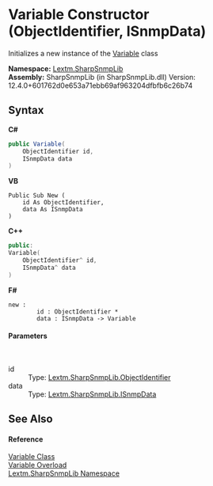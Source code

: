 # Variable Constructor (ObjectIdentifier, ISnmpData)
 

Initializes a new instance of the <a href="T_Lextm_SharpSnmpLib_Variable">Variable</a> class

**Namespace:**&nbsp;<a href="N_Lextm_SharpSnmpLib">Lextm.SharpSnmpLib</a><br />**Assembly:**&nbsp;SharpSnmpLib (in SharpSnmpLib.dll) Version: 12.4.0+601762d0e653a71ebb69af963204dfbfb6c26b74

## Syntax

**C#**<br />
``` C#
public Variable(
	ObjectIdentifier id,
	ISnmpData data
)
```

**VB**<br />
``` VB
Public Sub New ( 
	id As ObjectIdentifier,
	data As ISnmpData
)
```

**C++**<br />
``` C++
public:
Variable(
	ObjectIdentifier^ id, 
	ISnmpData^ data
)
```

**F#**<br />
``` F#
new : 
        id : ObjectIdentifier * 
        data : ISnmpData -> Variable
```


#### Parameters
&nbsp;<dl><dt>id</dt><dd>Type: <a href="T_Lextm_SharpSnmpLib_ObjectIdentifier">Lextm.SharpSnmpLib.ObjectIdentifier</a><br /></dd><dt>data</dt><dd>Type: <a href="T_Lextm_SharpSnmpLib_ISnmpData">Lextm.SharpSnmpLib.ISnmpData</a><br /></dd></dl>

## See Also


#### Reference
<a href="T_Lextm_SharpSnmpLib_Variable">Variable Class</a><br /><a href="Overload_Lextm_SharpSnmpLib_Variable__ctor">Variable Overload</a><br /><a href="N_Lextm_SharpSnmpLib">Lextm.SharpSnmpLib Namespace</a><br />